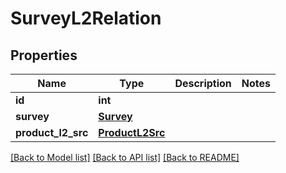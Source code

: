 # SurveyL2Relation

## Properties
Name | Type | Description | Notes
------------ | ------------- | ------------- | -------------
**id** | **int** |  | 
**survey** | [**Survey**](Survey.md) |  | 
**product_l2_src** | [**ProductL2Src**](ProductL2Src.md) |  | 

[[Back to Model list]](../README.md#documentation-for-models) [[Back to API list]](../README.md#documentation-for-api-endpoints) [[Back to README]](../README.md)


